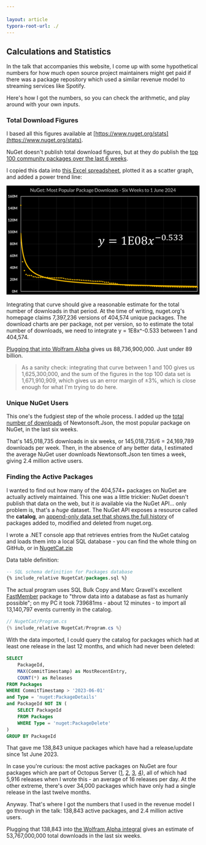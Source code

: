 ```yaml
---

layout: article
typora-root-url: ./
---
```


## Calculations and Statistics

In the talk that accompanies this website, I come up with some hypothetical numbers for how much open source project maintainers might get paid if there was a package repository which used a similar revenue model to streaming services like Spotify.

Here's how I got the numbers, so you can check the arithmetic, and play around with your own inputs.

### Total Download Figures

I based all this figures available at [https://www.nuget.org/stats](https://www.nuget.org/stats).

NuGet doesn't publish total download figures, but at they do publish the [top 100 community packages over the last 6 weeks](https://www.nuget.org/stats/packages).

I copied this data into [this Excel spreadsheet](nuget-top-100-package-downloads-20240530.xlsx), plotted it as a scatter graph, and added a power trend line:

![assets/nuget-package-download-graph.png](assets/nuget-package-download-graph.png)


Integrating that curve should give a reasonable estimate for the total number of downloads in that period. At the time of writing, nuget.org's homepage claims 7,397,236 versions of 404,574 unique packages. The download charts are per package, not per version, so to estimate the total number of downloads, we need to integrate y = 1E8x^-0.533 between 1 and 404,574.

[Plugging that into Wolfram Alpha](https://www.wolframalpha.com/input?i=integrate+%28%5B%2F%2Fmath%3A1E%2B08x%5E-0.533%2F%2F%5D%29+from+%5B%2F%2Fmath%3A1%2F%2F%5D+to+%5B%2F%2Fmath%3A404574%2F%2F%5D) gives us 88,736,900,000. Just under 89 billion.

> As a sanity check: integrating that curve between 1 and 100 gives us 1,625,300,000, and the sum of the figures in the top 100 data set is 1,671,910,909, which gives us an error margin of ±3%, which is close enough for what I'm trying to do here.

### Unique NuGet Users

This one's the fudgiest step of the whole process. I added up the [total number of downloads](https://www.nuget.org/stats/packages/Newtonsoft.Json?groupby=Version) of Newtonsoft.Json, the most popular package on NuGet, in the last six weeks.

That's 145,018,735 downloads in six weeks, or 145,018,735/6 = 24,169,789 downloads per week. Then, in the absence of any better data, I estimated the average NuGet user downloads Newtonsoft.Json ten times a week, giving 2.4 million active users.

### Finding the Active Packages

I wanted to find out how many of the 404,574+ packages on NuGet are actually actively maintained. This one was a little trickier: NuGet doesn't publish that data on the web, but it *is* available via the NuGet API... only problem is, that's a *huge* dataset. The NuGet API exposes a resource called the **catalog**, an [append-only data set that shows the full history](https://learn.microsoft.com/en-us/nuget/guides/api/query-for-all-published-packages#overview) of packages added to, modified and deleted from nuget.org.

I wrote a  .NET console app that retrieves entries from the NuGet catalog and loads them into a local SQL database - you can find the whole thing on GitHub, or in [NugetCat.zip](NugetCat.zip)

Data table definition:

```sql
-- SQL schema definition for Packages database
{% include_relative NugetCat/packages.sql %}
```

The actual program uses SQL Bulk Copy and Marc Gravell's excellent [FastMember](https://github.com/mgravell/fast-member) package to "throw data into a database as fast as humanly possible"; on my PC it took 739681ms - about 12 minutes - to import all 13,140,797 events currently in the catalog.

```csharp
// NugetCat/Program.cs
{% include_relative NugetCat/Program.cs %}
```

With the data imported, I could query the catalog for packages which had at least one release in the last 12 months, and which had never been deleted:

```sql
SELECT
	PackageId,
	MAX(CommitTimestamp) as MostRecentEntry,
	COUNT(*) as Releases
FROM Packages
WHERE CommitTimestamp > '2023-06-01'
and Type = 'nuget:PackageDetails'
and PackageId NOT IN (
	SELECT PackageId
	FROM Packages
	WHERE Type = 'nuget:PackageDelete'
)
GROUP BY PackageId
```

That gave me 138,843 unique packages which have had a release/update since 1st June 2023.

In case you're curious: the most active packages on NuGet are four packages which are part of Octopus Server  ([1](https://www.nuget.org/packages/Octopus.Server.MessageContracts.Base), [2](https://www.nuget.org/packages/Octopus.Server.MessageContracts.Base.HttpRoutes), [3](https://www.nuget.org/packages/Octopus.Server.MessageContracts), [4](https://www.nuget.org/packages/Octopus.Server.MessageContracts.HttpRoutes)), all of which had 5,916 releases when I wrote this - an average of 16 releases per day. At the other extreme, there's over 34,000 packages which have only had a single release in the last twelve months.

Anyway. That's where I got the numbers that I used in the revenue model I go through in the talk: 138,843 active packages, and 2.4 million active users.

Plugging that 138,843 into [the Wolfram Alpha integral](https://www.wolframalpha.com/input?i2d=true&i=Integrate%5B1E8Power%5Bx%2C-0.533%5D%2C%7Bx%2C1%2C138843%7D%5D) gives an estimate of 53,767,000,000 total downloads in the last six weeks.

